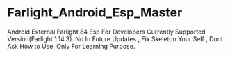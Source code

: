 # Farlight_Android_Esp_Master
Android External Farlight 84 Esp For Developers Currently Supported Version(Farlight 1.14.3).
No In Future Updates ,
Fix Skeleton Your Self ,
Dont Ask How to Use,
Only For Learning Purpose.
